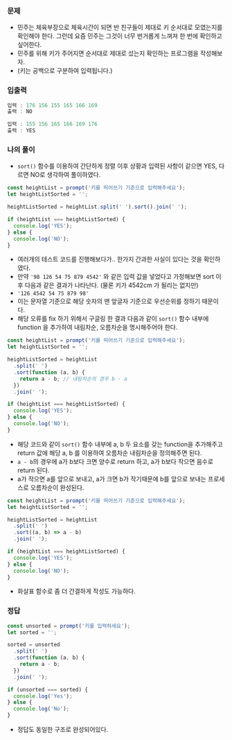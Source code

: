 ### 문제

- 민주는 체육부장으로 체육시간이 되면 반 친구들이 제대로 키 순서대로 모였는지를 확인해야 한다. 그런데 요즘 민주는 그것이 너무 번거롭게 느껴져 한 번에 확인하고 싶어한다.
- 민주를 위해 키가 주어지면 순서대로 제대로 섰는지 확인하는 프로그램을 작성해보자.
- (키는 공백으로 구분하여 입력됩니다.)

### 입출력

```jsx
입력 : 176 156 155 165 166 169
출력 : NO

입력 : 155 156 165 166 169 176
출력 : YES
```

### 나의 풀이

- `sort()` 함수를 이용하여 간단하게 정렬 이후 상황과 입력된 사항이 같으면 YES, 다르면 NO로 생각하여 풀이하였다.

```jsx
const heightList = prompt('키를 띄어쓰기 기준으로 입력해주세요');
let heightListSorted = '';

heightListSorted = heightList.split(' ').sort().join(' ');

if (heightList === heightListSorted) {
  console.log('YES');
} else {
  console.log('NO');
}
```

- 여러개의 테스트 코드를 진행해보다가.. 한가지 간과한 사실이 있다는 것을 확인하였다.
- 만약 `'98 126 54 75 879 4542'` 와 같은 입력 값을 넣었다고 가정해보면 sort 이후 다음과 같은 결과가 나타난다. (물론 키가 4542cm 가 될리는 없지만)
- `'126 4542 54 75 879 98'`
- 이는 문자열 기준으로 해당 숫자의 맨 앞글자 기준으로 우선순위를 정하기 때문이다.
- 해당 오류를 fix 하기 위해서 구글링 한 결과 다음과 같이 `sort()` 함수 내부에 function 을 추가하여 내림차순, 오름차순을 명시해주어야 한다.

```jsx
const heightList = prompt('키를 띄어쓰기 기준으로 입력해주세요');
let heightListSorted = '';

heightListSorted = heightList
  .split(' ')
  .sort(function (a, b) {
    return a - b; // 내림차순의 경우 b - a
  })
  .join(' ');

if (heightList === heightListSorted) {
  console.log('YES');
} else {
  console.log('NO');
}
```

- 해당 코드와 같이 `sort()` 함수 내부에 a, b 두 요소를 갖는 function을 추가해주고 return 값에 해당 a, b 를 이용하여 오름차순 내림차순을 정의해주면 된다.
- `a - b`의 경우에 a가 b보다 크면 양수로 return 하고, a가 b보다 작으면 음수로 return 된다.
- a가 작으면 a를 앞으로 보내고, a가 크면 b가 작기때문에 b를 앞으로 보내는 프로세스로 오름차순이 완성된다.

```jsx
const heightList = prompt('키를 띄어쓰기 기준으로 입력해주세요');
let heightListSorted = '';

heightListSorted = heightList
  .split(' ')
  .sort((a, b) => a - b)
  .join(' ');

if (heightList === heightListSorted) {
  console.log('YES');
} else {
  console.log('NO');
}
```

- 화살표 함수로 좀 더 간결하게 작성도 가능하다.

### 정답

```jsx
const unsorted = prompt('키를 입력하세요');
let sorted = '';

sorted = unsorted
  .split(' ')
  .sort(function (a, b) {
    return a - b;
  })
  .join(' ');

if (unsorted === sorted) {
  console.log('Yes');
} else {
  console.log('No');
}
```

- 정답도 동일한 구조로 완성되어있다.
